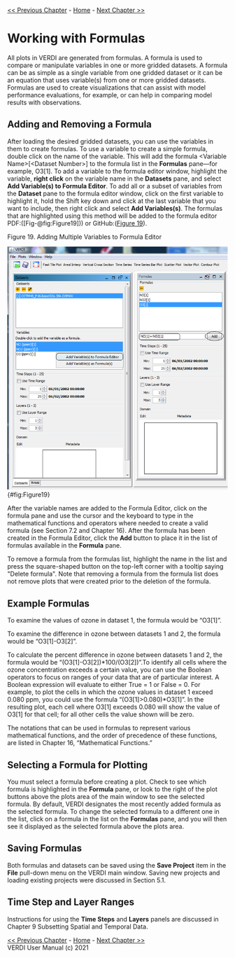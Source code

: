 <!-- BEGIN COMMENT -->
  
[<< Previous Chapter](VERDI_ch06.md) - [Home](README.md) - [Next Chapter >>](VERDI_ch08.md)

<!-- END COMMENT -->

Working with Formulas
=====================

All plots in VERDI are generated from formulas. A formula is used to compare or manipulate variables in one or more gridded datasets. A formula can be as simple as a single variable from one gridded dataset or it can be an equation that uses variable(s) from one or more gridded datasets. Formulas are used to create visualizations that can assist with model performance evaluations, for example, or can help in comparing model results with observations.

Adding and Removing a Formula
-----------------------------

After loading the desired gridded datasets, you can use the variables in them to create formulas. To use a variable to create a simple formula, double click on the name of the variable. This will add the formula &lt;Variable Name&gt;[&lt;Dataset Number&gt;] to the formula list in the **Formulas** pane—for example, O3[1]. To add a variable to the formula editor window, highlight the variable, **right click** on the variable name in the **Datasets** pane, and select **Add Variable(s) to Formula Editor**. To add all or a subset of variables from the **Dataset** pane to the formula editor window, click on the first variable to highlight it, hold the Shift key down and click at the last variable that you want to include, then right click and select **Add Variables(s)**. The formulas that are highlighted using this method will be added to the formula editor PDF:([Fig-@fig:Figure19])) or GitHub:([Figure 19](#Figure19)).

<!-- BEGIN COMMENT -->

<a id=Figure19></a>
Figure 19. Adding Multiple Variables to Formula Editor<br>

<!-- END COMMENT -->

![Adding Multiple Variables to Formula Editor](./media/image019.png){#fig:Figure19}

After the variable names are added to the Formula Editor, click on the formula pane and use the cursor and the keyboard to type in the mathematical functions and operators where needed to create a valid formula (see Section 7.2 and Chapter 16). After the formula has been created in the Formula Editor, click the **Add** button to place it in the list of formulas available in the **Formula** pane.

To remove a formula from the formulas list, highlight the name in the list and press the square-shaped button on the top-left corner with a tooltip saying "Delete formula". Note that removing a formula from the formula list does not remove plots that were created prior to the deletion of the formula.

Example Formulas
----------------

To examine the values of ozone in dataset 1, the formula would be “O3[1]”.

To examine the difference in ozone between datasets 1 and 2, the formula would be “O3[1]-O3[2]”.

To calculate the percent difference in ozone between datasets 1 and 2, the formula would be “(O3[1]-O3[2])*100/(O3[2])”.To identify all cells where the ozone concentration exceeds a certain value, you can use the Boolean operators to focus on ranges of your data that are of particular interest. A Boolean expression will evaluate to either True = 1 or False = 0. For example, to plot the cells in which the ozone values in dataset 1 exceed 0.080 ppm, you could use the formula “(O3[1]&gt;0.080)*O3[1]”. In the resulting plot, each cell where O3[1] exceeds 0.080 will show the value of O3[1] for that cell; for all other cells the value shown will be zero.

The notations that can be used in formulas to represent various mathematical functions, and the order of precedence of these functions, are listed in Chapter 16, “Mathematical Functions.”

Selecting a Formula for Plotting
--------------------------------

You must select a formula before creating a plot. Check to see which formula is highlighted in the **Formula** pane, or look to the right of the plot buttons above the plots area of the main window to see the selected formula. By default, VERDI designates the most recently added formula as the selected formula. To change the selected formula to a different one in the list, click on a formula in the list on the **Formulas** pane, and you will then see it displayed as the selected formula above the plots area.

Saving Formulas
---------------

Both formulas and datasets can be saved using the **Save Project** item in the **File** pull-down menu on the VERDI main window. Saving new projects and loading existing projects were discussed in Section 5.1.

Time Step and Layer Ranges
--------------------------

Instructions for using the **Time Steps** and **Layers** panels are discussed in Chapter 9 Subsetting Spatial and Temporal Data.


<!-- BEGIN COMMENT -->

[<< Previous Chapter](VERDI_ch06.md) - [Home](README.md) - [Next Chapter >>](VERDI_ch08.md)<br>
VERDI User Manual (c) 2021<br>

<!-- END COMMENT -->
